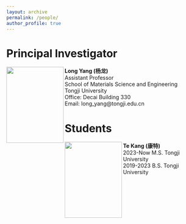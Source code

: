 ```yaml
---
layout: archive
permalink: /people/
author_profile: true
---
```


<div>
<h1>Principal Investigator</h1>


<image align="left" width="150" height="200" src="/images/profile.png">
<p>
<b>Long Yang (杨龙)</b> <br />
Assistant Professor <br />
School of Materials Science and Engineering <br />
Tongji University <br />
Office: Decai Building 330 <br />
Email: long_yang@tongji.edu.cn <br />
</p>
</div>


<div>
<h1>Students</h1>


<image align="left" width="150" height="200" src="/images/people/bio.png">
<p>
<b>Te Kang (康特)</b> <br />
2023-Now M.S. Tongji University <br />
2019-2023 B.S. Tongji University
</p>
</div>
